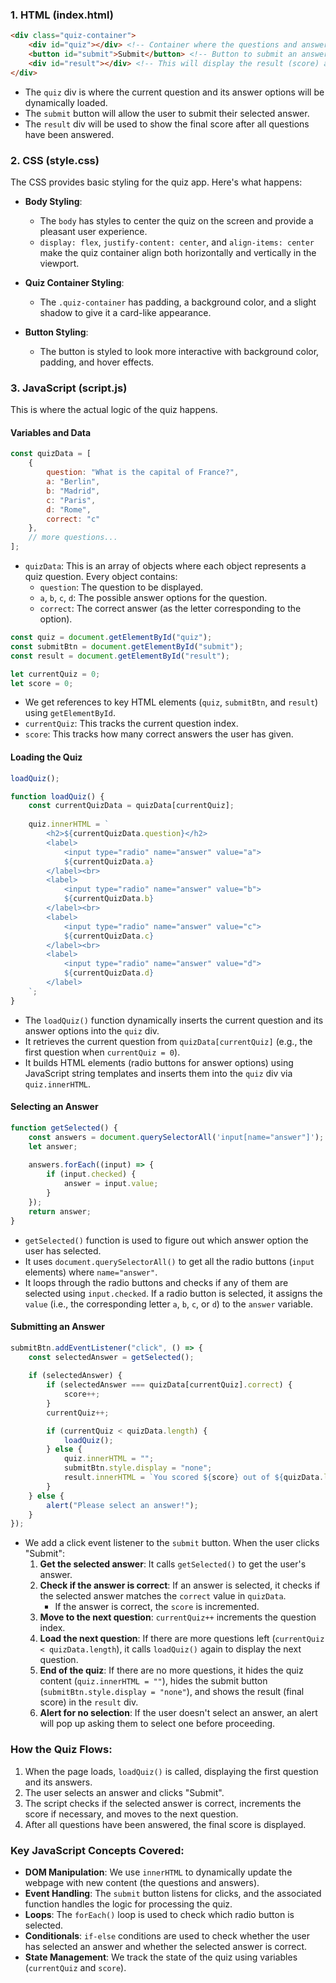 ### 1. **HTML (index.html)**

```html
<div class="quiz-container">
    <div id="quiz"></div> <!-- Container where the questions and answers will appear -->
    <button id="submit">Submit</button> <!-- Button to submit an answer -->
    <div id="result"></div> <!-- This will display the result (score) at the end -->
</div>
```

- The `quiz` div is where the current question and its answer options will be dynamically loaded.
- The `submit` button will allow the user to submit their selected answer.
- The `result` div will be used to show the final score after all questions have been answered.

### 2. **CSS (style.css)**

The CSS provides basic styling for the quiz app. Here's what happens:

- **Body Styling**:
  - The `body` has styles to center the quiz on the screen and provide a pleasant user experience.
  - `display: flex`, `justify-content: center`, and `align-items: center` make the quiz container align both horizontally and vertically in the viewport.

- **Quiz Container Styling**:
  - The `.quiz-container` has padding, a background color, and a slight shadow to give it a card-like appearance.

- **Button Styling**:
  - The button is styled to look more interactive with background color, padding, and hover effects.

### 3. **JavaScript (script.js)**

This is where the actual logic of the quiz happens.

#### Variables and Data
```javascript
const quizData = [
    {
        question: "What is the capital of France?",
        a: "Berlin",
        b: "Madrid",
        c: "Paris",
        d: "Rome",
        correct: "c"
    },
    // more questions...
];
```

- `quizData`: This is an array of objects where each object represents a quiz question. Every object contains:
  - `question`: The question to be displayed.
  - `a`, `b`, `c`, `d`: The possible answer options for the question.
  - `correct`: The correct answer (as the letter corresponding to the option).

```javascript
const quiz = document.getElementById("quiz");
const submitBtn = document.getElementById("submit");
const result = document.getElementById("result");

let currentQuiz = 0;
let score = 0;
```

- We get references to key HTML elements (`quiz`, `submitBtn`, and `result`) using `getElementById`.
- `currentQuiz`: This tracks the current question index.
- `score`: This tracks how many correct answers the user has given.

#### Loading the Quiz

```javascript
loadQuiz();

function loadQuiz() {
    const currentQuizData = quizData[currentQuiz];
    
    quiz.innerHTML = `
        <h2>${currentQuizData.question}</h2>
        <label>
            <input type="radio" name="answer" value="a">
            ${currentQuizData.a}
        </label><br>
        <label>
            <input type="radio" name="answer" value="b">
            ${currentQuizData.b}
        </label><br>
        <label>
            <input type="radio" name="answer" value="c">
            ${currentQuizData.c}
        </label><br>
        <label>
            <input type="radio" name="answer" value="d">
            ${currentQuizData.d}
        </label>
    `;
}
```

- The `loadQuiz()` function dynamically inserts the current question and its answer options into the `quiz` div.
- It retrieves the current question from `quizData[currentQuiz]` (e.g., the first question when `currentQuiz = 0`).
- It builds HTML elements (radio buttons for answer options) using JavaScript string templates and inserts them into the `quiz` div via `quiz.innerHTML`.

#### Selecting an Answer

```javascript
function getSelected() {
    const answers = document.querySelectorAll('input[name="answer"]');
    let answer;
    
    answers.forEach((input) => {
        if (input.checked) {
            answer = input.value;
        }
    });
    return answer;
}
```

- `getSelected()` function is used to figure out which answer option the user has selected.
- It uses `document.querySelectorAll()` to get all the radio buttons (`input` elements) where `name="answer"`.
- It loops through the radio buttons and checks if any of them are selected using `input.checked`. If a radio button is selected, it assigns the `value` (i.e., the corresponding letter `a`, `b`, `c`, or `d`) to the `answer` variable.

#### Submitting an Answer

```javascript
submitBtn.addEventListener("click", () => {
    const selectedAnswer = getSelected();
    
    if (selectedAnswer) {
        if (selectedAnswer === quizData[currentQuiz].correct) {
            score++;
        }
        currentQuiz++;

        if (currentQuiz < quizData.length) {
            loadQuiz();
        } else {
            quiz.innerHTML = "";
            submitBtn.style.display = "none";
            result.innerHTML = `You scored ${score} out of ${quizData.length}!`;
        }
    } else {
        alert("Please select an answer!");
    }
});
```

- We add a click event listener to the `submit` button. When the user clicks "Submit":
  1. **Get the selected answer**: It calls `getSelected()` to get the user's answer.
  2. **Check if the answer is correct**: If an answer is selected, it checks if the selected answer matches the `correct` value in `quizData`.
     - If the answer is correct, the `score` is incremented.
  3. **Move to the next question**: `currentQuiz++` increments the question index.
  4. **Load the next question**: If there are more questions left (`currentQuiz < quizData.length`), it calls `loadQuiz()` again to display the next question.
  5. **End of the quiz**: If there are no more questions, it hides the quiz content (`quiz.innerHTML = ""`), hides the submit button (`submitBtn.style.display = "none"`), and shows the result (final score) in the `result` div.
  6. **Alert for no selection**: If the user doesn't select an answer, an alert will pop up asking them to select one before proceeding.

### How the Quiz Flows:
1. When the page loads, `loadQuiz()` is called, displaying the first question and its answers.
2. The user selects an answer and clicks "Submit".
3. The script checks if the selected answer is correct, increments the score if necessary, and moves to the next question.
4. After all questions have been answered, the final score is displayed.

### Key JavaScript Concepts Covered:
- **DOM Manipulation**: We use `innerHTML` to dynamically update the webpage with new content (the questions and answers).
- **Event Handling**: The `submit` button listens for clicks, and the associated function handles the logic for processing the quiz.
- **Loops**: The `forEach()` loop is used to check which radio button is selected.
- **Conditionals**: `if-else` conditions are used to check whether the user has selected an answer and whether the selected answer is correct.
- **State Management**: We track the state of the quiz using variables (`currentQuiz` and `score`).
